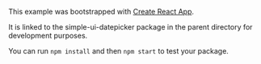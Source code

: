 This example was bootstrapped with [Create React App](https://github.com/facebook/create-react-app).

It is linked to the simple-ui-datepicker package in the parent directory for development purposes.

You can run `npm install` and then `npm start` to test your package.
